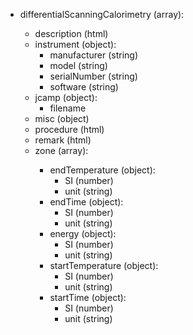 - differentialScanningCalorimetry (array<object>):
  - description (html)
  - instrument (object):
    - manufacturer (string)
    - model (string)
    - serialNumber (string)
    - software (string)
  - jcamp (object):
    - filename
  - misc (object)
  - procedure (html)
  - remark (html) 
  - zone (array<object>): 
    - endTemperature (object): 
      - SI (number)
      - unit (string)
    - endTime (object): 
      - SI (number)
      - unit (string)
    - energy (object): 
      - SI (number)
      - unit (string)
    - startTemperature (object): 
      - SI (number)
      - unit (string)
    - startTime (object):
      - SI (number)
      - unit (string)
